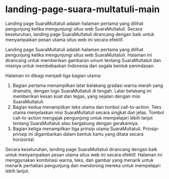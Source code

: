 # landing-page-suara-multatuli-main

Landing page SuaraMultatuli adalah halaman pertama yang dilihat pengunjung ketika mengunjungi situs web SuaraMultatuli. Secara keseluruhan, landing page SuaraMultatuli dirancang dengan baik untuk menyampaikan pesan utama situs web ini secara efektif. 

Landing page SuaraMultatuli adalah halaman pertama yang dilihat pengunjung ketika mengunjungi situs web SuaraMultatuli. Halaman ini dirancang untuk memberikan gambaran umum tentang SuaraMultatuli dan misinya untuk membebaskan Indonesia dari segala bentuk penindasan.

Halaman ini dibagi menjadi tiga bagian utama:
  1. Bagian pertama menampilkan latar belakang gradasi warna merah yang dramatis, dengan logo SuaraMultatuli di tengah. Latar belakang ini memberikan kesan kuat dan tegas, yang sejalan   dengan misi SuaraMultatuli.
  2. Bagian kedua menampilkan teks utama dan tombol call-to-action. Teks utama menjelaskan misi SuaraMultatuli secara singkat dan jelas. Tombol call-to-action mengajak pengunjung untuk mempelajari lebih lanjut tentang SuaraMultatuli atau bergabung dengan gerakannya.
  3. Bagian ketiga menampilkan tiga prinsip utama SuaraMultatuli. Prinsip-prinsip ini digambarkan dalam bentuk kartu yang ditata secara horizontal.

Secara keseluruhan, landing page SuaraMultatuli dirancang dengan baik untuk menyampaikan pesan utama situs web ini secara efektif. Halaman ini menggunakan kombinasi warna, teks, dan gambar yang menarik untuk menarik perhatian pengunjung dan mendorong mereka untuk mempelajari lebih lanjut.
